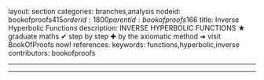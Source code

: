 layout: section
categories: branches,analysis
nodeid: bookofproofs$415
orderid: 1800
parentid: bookofproofs$166
title: Inverse Hyperbolic Functions
description: INVERSE HYPERBOLIC FUNCTIONS &#9733; graduate maths &#10004; step by step &#10010; by the axiomatic method &#10140; visit BookOfProofs now!
references: 
keywords: functions,hyperbolic,inverse
contributors: bookofproofs

---


---


